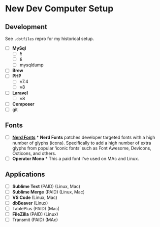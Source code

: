 # New Dev Computer Setup

## Development

See `.dotfiles` repro for my historical setup.

- [ ] **MySql**
	- [ ] 5
	- [ ] 8
	- [ ] mysqldump
- [ ] **Brew**
- [ ] **PHP**
    - [ ] v7.4
    - [ ]  v8 
- [ ] **Laravel**
	- [ ] v8
- [ ] **Composer**
- [ ] git

## Fonts
- [ ] [**Nerd Fonts**](https://www.nerdfonts.com/) * **Nerd Fonts** patches developer targeted fonts with a high number of glyphs (icons). Specifically to add a high number of extra glyphs from popular ‘iconic fonts’ such as Font Awesome, Devicons, Octicons, and others.
- [ ] **Operator Mono** * This a paid font I've used on MAc and Linux.

## Applications
- [ ] **Sublime Text** (PAID) (Linux, Mac)
- [ ] **Sublime Merge** (PAID) (Linux, Mac)
- [ ] **VS Code** (Linux, Mac)
- [ ] **dbBeaver** (Linux)
- [ ] TablePlus (PAID) (Mac)
- [ ] **FileZilla** (PAID) (Linux)
- [ ] Transmit (PAID) (MAc)